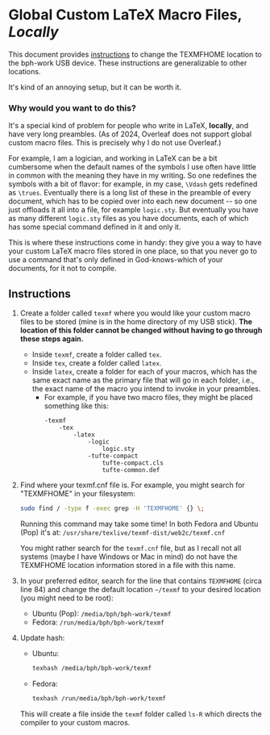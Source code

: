 # Global Custom LaTeX Macro Files, *Locally*

This document provides [instructions](#instructions) to change the TEXMFHOME location to the bph-work USB device. These instructions are generalizable to other locations.

It's kind of an annoying setup, but it can be worth it.


### Why would you want to do this?

It's a special kind of problem for people who write in LaTeX, **locally**, and have very long preambles. 
(As of 2024, Overleaf does not support global custom macro files. This is precisely why I do not use Overleaf.)

For example, I am a logician, and working in LaTeX can be a bit cumbersome when the default names of the symbols I use often have little in common with the meaning they have in my writing. So one redefines the symbols with a bit of flavor: for example, in my case, `\Vdash` gets redefined as `\trues`. Eventually there is a long list of these in the preamble of every document, which has to be copied over into each new document -- so one just offloads it all into a file, for example `logic.sty`. But eventually you have as many different `logic.sty` files as you have documents, each of which has some special command defined in it and only it.

This is where these instructions come in handy: they give you a way to have your custom LaTeX macro files stored in one place, so that you never go to use a command that's only defined in God-knows-which of your documents, for it not to compile.


## Instructions

1. Create a folder called `texmf` where you would like your custom macro files to be stored (mine is in the home directory of my USB stick). **The location of this folder cannot be changed without having to go through these steps again.** 
    - Inside `texmf`, create a folder called `tex`.
    - Inside `tex`, create a folder called `latex`.
    - Inside `latex`, create a folder for each of your macros, which has the same exact name as the primary file that will go in each folder, i.e., the exact name of the macro you intend to invoke in your preambles.
        - For example, if you have two macro files, they might be placed something like this:
            ```
            -texmf
                -tex
                    -latex
                        -logic
                            logic.sty
                        -tufte-compact
                            tufte-compact.cls
                            tufte-common.def
            ```


2. Find where your texmf.cnf file is. For example, you might search for "TEXMFHOME" in your filesystem:
    ```bash
    sudo find / -type f -exec grep -H 'TEXMFHOME' {} \;
    ```
    Running this command may take some time! In both Fedora and Ubuntu (Pop) it's at: 
    `/usr/share/texlive/texmf-dist/web2c/texmf.cnf`
    
    You might rather search for the `texmf.cnf` file, but as I recall not all systems (maybe I have Windows or Mac in mind) do not have the TEXMFHOME location information stored in a file with this name.

3. In your preferred editor, search for the line that contains `TEXMFHOME` (circa line 84) and change the default location `~/texmf` to your desired location (you might need to be root):
    - Ubuntu (Pop):  `/media/bph/bph-work/texmf`
	- Fedora:  `/run/media/bph/bph-work/texmf`

4. Update hash:
	- Ubuntu:  
        ```bash
        texhash /media/bph/bph-work/texmf
        ```
	- Fedora:
        ```bash
        texhash /run/media/bph/bph-work/texmf
        ```
    This will create a file inside the `texmf` folder called `ls-R` which directs the compiler to your custom macros.
